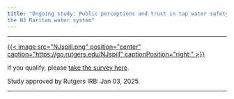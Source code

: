 ```yaml
---
title: "Ongoing study: Public perceptions and trust in tap water safety following a chemical spill in
the NJ Raritan water system"
---
```


------

[{{< image src="NJspill.png" position="center" caption="https://go.rutgers.edu/NJspill" captionPosition="right;" >}}](https://go.rutgers.edu/NJspill)

If you qualify, please [take the survey here](https://go.rutgers.edu/NJspill).

Study approved by Rutgers IRB: Jan 03, 2025.

------
